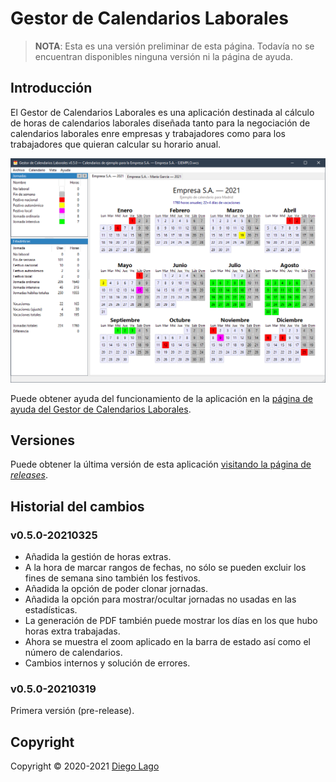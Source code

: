 # Gestor de Calendarios Laborales

> **NOTA**: Esta es una versión preliminar de esta página. Todavía no se encuentran
> disponibles ninguna versión ni la página de ayuda.

## Introducción

El Gestor de Calendarios Laborales es una aplicación destinada al cálculo de
horas de calendarios laborales diseñada tanto para la negociación de calendarios
laborales enre empresas y trabajadores como para los trabajadores que quieran
calcular su horario anual.

![Pantalla principal del Gestor de Calendarios Laborales](./art/wcm-main-window.png)


Puede obtener ayuda del funcionamiento de la aplicación en la [página de ayuda
del Gestor de Calendarios Laborales](https://diegolagoglez.github.io/wcm/).

## Versiones

Puede obtener la última versión de esta aplicación [visitando la página de
*releases*](https://github.com/diegolagoglez/wcm/releases).

## Historial del cambios

### v0.5.0-20210325

* Añadida la gestión de horas extras.
* A la hora de marcar rangos de fechas, no sólo se pueden excluir los fines de semana sino también los festivos.
* Añadida la opción de poder clonar jornadas.
* Añadida la opción para mostrar/ocultar jornadas no usadas en las estadísticas.
* La generación de PDF también puede mostrar los días en los que hubo horas extra trabajadas.
* Ahora se muestra el zoom aplicado en la barra de estado así como el número de calendarios.
* Cambios internos y solución de errores.

### v0.5.0-20210319

Primera versión (pre-release).

## Copyright

Copyright © 2020-2021 [Diego Lago](https://twitter.com/diegolgz)
